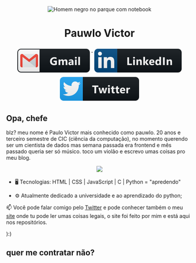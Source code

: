 <p align="center">
 <img width="220px" src="https://www.imagemhost.com.br/images/2021/03/25/homem-negro-sentado-em-um-banco-com-um-laptop-e-cafe-o-conceito-de-trabalho-remoto-freelance-e-learning-em-um-estilo-simples_254685-115-removebg.png" align="center" alt="Homem negro no parque com notebook" />
 <h1 align="center">Pauwlo Victor</h1>
 <p align="center">
  <a href="mailto:lo.opvcfreitas@gmail.com">
    <img src="gmail.svg" alt="gmail" style="vertical-align:top; margin:6px 4px">
  </a> 
  <a href="https://www.linkedin.com/in/paulo-victor-costa-freitas/">
    <img src="linkedin.svg" alt="linkedin" style="vertical-align:top; margin:6px 4px">
  </a>
  <a href="https://twitter.com/opauwlo">
    <img src="twitter.svg" alt="twitter" style="vertical-align:top; margin:6px 4px">
  </a>
</p>
</p>

## Opa, chefe

blz? meu nome é Paulo Victor mais conhecido como pauwlo. 20 anos e terceiro semestre de CIC (ciência da computação), no momento querendo ser um cientista de dados mas semana passada era frontend e mês passado queria ser só músico. toco um violão e escrevo umas coisas pro meu blog.

<p align="center">
  <img src="https://super.abril.com.br/wp-content/uploads/2016/09/super_imggato_digitando_0.gif" width="400">
</p>

* 🖥️ Tecnologias: HTML | CSS | JavaScript | C | Python = "apredendo"

* ⚙ Atualmente dedicado a universidade e ao aprendizado do python;


📫 Você pode falar comigo pelo [Twitter](https://twitter.com/opauwlo) e pode conhecer também o meu [site](https://pauwlo.vercel.app) onde tu pode ler umas coisas legais, o site foi feito por mim e está aqui nos repositórios.

):)

## quer me contratar não?
